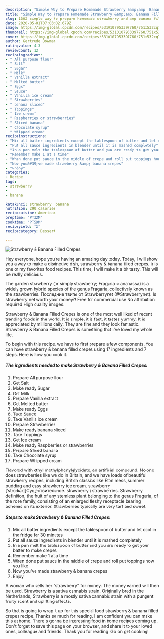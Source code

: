```yaml
---
description: "Simple Way to Prepare Homemade Strawberry &amp;amp; Banana Filled Crepes"
title: "Simple Way to Prepare Homemade Strawberry &amp;amp; Banana Filled Crepes"
slug: 1302-simple-way-to-prepare-homemade-strawberry-and-amp-banana-filled-crepes
date: 2020-05-01T07:03:02.679Z
image: https://img-global.cpcdn.com/recipes/5310107953397760/751x532cq70/strawberry-banana-filled-crepes-recipe-main-photo.jpg
thumbnail: https://img-global.cpcdn.com/recipes/5310107953397760/751x532cq70/strawberry-banana-filled-crepes-recipe-main-photo.jpg
cover: https://img-global.cpcdn.com/recipes/5310107953397760/751x532cq70/strawberry-banana-filled-crepes-recipe-main-photo.jpg
author: Gertrude Bowman
ratingvalue: 4.3
reviewcount: 12
recipeingredient:
- " All purpose flour"
- " Salt"
- " Sugar"
- " Milk"
- " Vanilla extract"
- " Melted butter"
- " Eggs"
- " Sauce"
- " Vanilla ice cream"
- " Strawberries"
- " banana sliced"
- " Toppings"
- " Ice cream"
- " Raspberries or strawberries"
- " Sliced banana"
- " Chocolate syrup"
- " Whipped cream"
recipeinstructions:
- "Mix all batter ingredients except the tablespoon of butter and let cool in the fridge for 30 minutes"
- "Put all sauce ingredients in blender until it is mashed completely"
- "In a pan melt the tablespoon of butter and you are ready to get your batter to make crepes"
- "Remember make 1 at a time"
- "When done put sauce in the middle of crepe and roll put toppings how you like"
- "Now you&#39;ve made strawberry &amp; banana crepes"
- "Enjoy"
categories:
- Recipe
tags:
- strawberry
- 
- banana

katakunci: strawberry  banana 
nutrition: 290 calories
recipecuisine: American
preptime: "PT32M"
cooktime: "PT59M"
recipeyield: "2"
recipecategory: Dessert

---
```



![Strawberry &amp; Banana Filled Crepes](https://img-global.cpcdn.com/recipes/5310107953397760/751x532cq70/strawberry-banana-filled-crepes-recipe-main-photo.jpg)

Hey everyone, hope you're having an amazing day today. Today, I will show you a way to make a distinctive dish, strawberry &amp; banana filled crepes. It is one of my favorites food recipes. This time, I will make it a bit tasty. This will be really delicious.

The garden strawberry (or simply strawberry; Fragaria × ananassa) is a widely grown hybrid species of the genus Fragaria, collectively known as the strawberries. Последние твиты от Strawberrynet (@Strawberrynet). Is strawberry net worth your money?! Free for commercial use No attribution required High quality images.

Strawberry &amp; Banana Filled Crepes is one of the most well liked of recent trending foods in the world. It is simple, it is fast, it tastes yummy. It is appreciated by millions daily. They are fine and they look fantastic. Strawberry &amp; Banana Filled Crepes is something that I've loved my whole life.


To begin with this recipe, we have to first prepare a few components. You can have strawberry &amp; banana filled crepes using 17 ingredients and 7 steps. Here is how you cook it.

<!--inarticleads1-->

##### The ingredients needed to make Strawberry &amp; Banana Filled Crepes:

1. Prepare  All purpose flour
1. Get  Salt
1. Make ready  Sugar
1. Get  Milk
1. Prepare  Vanilla extract
1. Get  Melted butter
1. Make ready  Eggs
1. Take  Sauce
1. Take  Vanilla ice cream
1. Prepare  Strawberries
1. Make ready  banana sliced
1. Take  Toppings
1. Get  Ice cream
1. Make ready  Raspberries or strawberries
1. Prepare  Sliced banana
1. Take  Chocolate syrup
1. Prepare  Whipped cream


Flavored with ethyl methylphenylglycidate, an artificial compound. No one does strawberries like we do in Britain, and we have loads of beautiful strawberry recipes, including British classics like Eton mess, summer pudding and easy strawberry ice cream. strawberry [ˈstrɔ:bərɪ]Существительное. strawberry / strawberries. Strawberry definition, the fruit of any stemless plant belonging to the genus Fragaria, of the rose family, consisting of an enlarged fleshy receptacle bearing achenes on its exterior. Strawberries typically are very tart and sweet. 

<!--inarticleads2-->

##### Steps to make Strawberry &amp; Banana Filled Crepes:

1. Mix all batter ingredients except the tablespoon of butter and let cool in the fridge for 30 minutes
1. Put all sauce ingredients in blender until it is mashed completely
1. In a pan melt the tablespoon of butter and you are ready to get your batter to make crepes
1. Remember make 1 at a time
1. When done put sauce in the middle of crepe and roll put toppings how you like
1. Now you&#39;ve made strawberry &amp; banana crepes
1. Enjoy


A woman who sells her &#34;strawberry&#34; for money. The money earned will then be used. Strawberry is a sativa cannabis strain. Originally bred in the Netherlands, Strawberry is a mostly sativa cannabis strain with a pungent fruity scent and uplifting effects. 

So that is going to wrap it up for this special food strawberry &amp; banana filled crepes recipe. Thanks so much for reading. I am confident you can make this at home. There's gonna be interesting food in home recipes coming up. Don't forget to save this page on your browser, and share it to your loved ones, colleague and friends. Thank you for reading. Go on get cooking!
